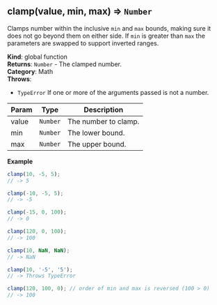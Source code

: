 <a name="clamp"></a>

## clamp(value, min, max) ⇒ <code>Number</code>
Clamps number within the inclusive `min` and `max` bounds, making sure it does not go beyond them on either side.
If `min` is greater than `max` the parameters are swapped to support inverted ranges.

**Kind**: global function  
**Returns**: <code>Number</code> - The clamped number.  
**Category**: Math  
**Throws**:

- <code>TypeError</code> If one or more of the arguments passed is not a number.


| Param | Type | Description |
| --- | --- | --- |
| value | <code>Number</code> | The number to clamp. |
| min | <code>Number</code> | The lower bound. |
| max | <code>Number</code> | The upper bound. |

**Example**  
```js
clamp(10, -5, 5);
// -> 5

clamp(-10, -5, 5);
// -> -5

clamp(-15, 0, 100);
// -> 0

clamp(120, 0, 100);
// -> 100

clamp(10, NaN, NaN);
// -> NaN

clamp(10, '-5', '5');
// -> Throws TypeError

clamp(120, 100, 0); // order of min and max is reversed (100 > 0)
// -> 100
```
